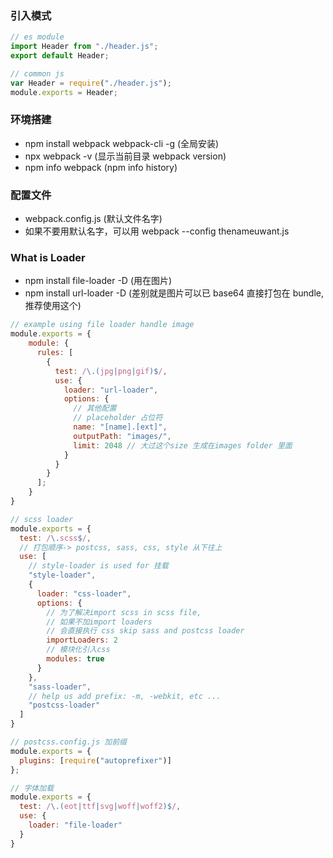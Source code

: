 ### 引入模式

```js
// es module
import Header from "./header.js";
export default Header;

// common js
var Header = require("./header.js");
module.exports = Header;
```

### 环境搭建

- npm install webpack webpack-cli -g (全局安装)
- npx webpack -v (显示当前目录 webpack version)
- npm info webpack (npm info history)

### 配置文件

- webpack.config.js (默认文件名字)
- 如果不要用默认名字，可以用 webpack --config thenameuwant.js

### What is Loader

- npm install file-loader -D (用在图片)
- npm install url-loader -D (差别就是图片可以已 base64 直接打包在 bundle, 推荐使用这个)

```js
// example using file loader handle image
module.exports = {
    module: {
      rules: [
        {
          test: /\.(jpg|png|gif)$/,
          use: {
            loader: "url-loader",
            options: {
              // 其他配置
              // placeholder 占位符
              name: "[name].[ext]",
              outputPath: "images/",
              limit: 2048 // 大过这个size 生成在images folder 里面
            }
          }
        }
      ];
    }
}

// scss loader
module.exports = {
  test: /\.scss$/,
  // 打包顺序-> postcss, sass, css, style 从下往上
  use: [
    // style-loader is used for 挂载
    "style-loader",
    {
      loader: "css-loader",
      options: {
        // 为了解决import scss in scss file,
        // 如果不加import loaders
        // 会直接执行 css skip sass and postcss loader
        importLoaders: 2
        // 模块化引入css
        modules: true
      }
    },
    "sass-loader",
    // help us add prefix: -m, -webkit, etc ...
    "postcss-loader"
  ]
}

// postcss.config.js 加前缀
module.exports = {
  plugins: [require("autoprefixer")]
};

// 字体加载
module.exports = {
  test: /\.(eot|ttf|svg|woff|woff2)$/,
  use: {
    loader: "file-loader"
  }
}

```
